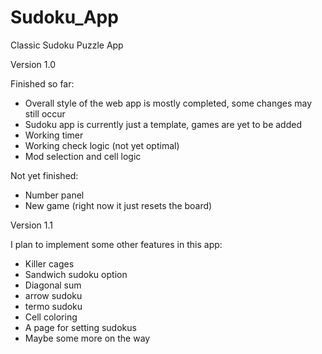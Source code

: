 # Sudoku_App
Classic Sudoku Puzzle App

Version 1.0

Finished so far:
  - Overall style of the web app is mostly completed, some changes may still occur
  - Sudoku app is currently just a template, games are yet to be added
  - Working timer
  - Working check logic (not yet optimal)
  - Mod selection and cell logic

Not yet finished:
  - Number panel
  - New game (right now it just resets the board)

Version 1.1

I plan to implement some other features in this app:
  - Killer cages
  - Sandwich sudoku option
  - Diagonal sum
  - arrow sudoku
  - termo sudoku
  - Cell coloring
  - A page for setting sudokus
  - Maybe some more on the way

